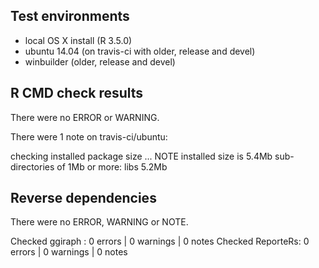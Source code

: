 ## Test environments

- local OS X install (R 3.5.0)
- ubuntu 14.04 (on travis-ci with older, release and devel) 
- winbuilder (older, release and devel)

## R CMD check results

There were no ERROR or WARNING.

There were 1 note on travis-ci/ubuntu:

checking installed package size ... NOTE
  installed size is  5.4Mb
  sub-directories of 1Mb or more:
    libs   5.2Mb


## Reverse dependencies

There were no ERROR, WARNING or NOTE. 
  
Checked ggiraph  : 0 errors | 0 warnings | 0 notes
Checked ReporteRs: 0 errors | 0 warnings | 0 notes
